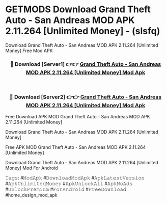# GETMODS Download Grand Theft Auto - San Andreas MOD APK 2.11.264 [Unlimited Money] - (slsfq)
Download Grand Theft Auto - San Andreas MOD APK 2.11.264 [Unlimited Money] Free Mod APK

<div align="center">
<h3>🔴 Download [Server1] 👉👉 <a href="https://apk-comot.site?title=Grand_Theft_Auto_-_San_Andreas_MOD_APK_2.11.264_[Unlimited_Money]">Grand Theft Auto - San Andreas MOD APK 2.11.264 [Unlimited Money] Mod Apk</a></h3><br>

<h3>🔴 Download [Server2] 👉👉 <a href="https://apk-comot.site?title=Grand_Theft_Auto_-_San_Andreas_MOD_APK_2.11.264_[Unlimited_Money]">Grand Theft Auto - San Andreas MOD APK 2.11.264 [Unlimited Money] Mod Apk</a></h3>
</div>


Free Download APK MOD Grand Theft Auto - San Andreas MOD APK 2.11.264 [Unlimited Money]

Download Grand Theft Auto - San Andreas MOD APK 2.11.264 [Unlimited Money] 

Free APK MOD Grand Theft Auto - San Andreas MOD APK 2.11.264 [Unlimited Money] 

Download Grand Theft Auto - San Andreas MOD APK 2.11.264 [Unlimited Money] Mod For Android

𝚃𝚊𝚐𝚜: #𝙼𝚘𝚍𝙰𝚙𝚔 #𝙳𝚘𝚠𝚗𝚕𝚘𝚊𝚍𝙼𝚘𝚍𝙰𝚙𝚔 #𝙰𝚙𝚔𝙻𝚊𝚝𝚎𝚜𝚝𝚅𝚎𝚛𝚜𝚒𝚘𝚗 #𝙰𝚙𝚔𝚄𝚗𝚕𝚒𝚖𝚒𝚝𝚎𝚍𝙼𝚘𝚗𝚎𝚢 #𝙰𝚙𝚔𝚄𝚗𝚕𝚘𝚌𝚔𝙰𝚕𝚕 #𝙰𝚙𝚔𝙽𝚘𝙰𝚍𝚜 #𝚄𝚗𝚕𝚘𝚌𝚔𝙿𝚛𝚎𝚖𝚒𝚞𝚖 #𝙵𝚘𝚛𝙰𝚗𝚍𝚛𝚘𝚒𝚍 #𝙵𝚛𝚎𝚎𝙳𝚘𝚠𝚗𝚕𝚘𝚊𝚍 #home_design_mod_apk